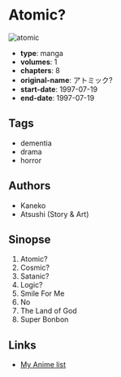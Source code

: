# Atomic?

![atomic](https://cdn.myanimelist.net/images/manga/2/232938.jpg)

-   **type**: manga
-   **volumes**: 1
-   **chapters**: 8
-   **original-name**: アトミック?
-   **start-date**: 1997-07-19
-   **end-date**: 1997-07-19

## Tags

-   dementia
-   drama
-   horror

## Authors

-   Kaneko
-   Atsushi (Story & Art)

## Sinopse

1. Atomic?
2. Cosmic?
3. Satanic?
4. Logic?
5. Smile For Me
6. No
7. The Land of God
8. Super Bonbon

## Links

-   [My Anime list](https://myanimelist.net/manga/128859/Atomic)
